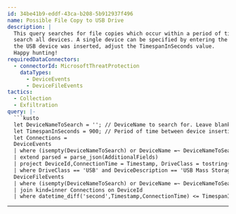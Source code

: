 ```yaml
---
id: 34be41b9-eddf-43ca-b208-5b912937f496
name: Possible File Copy to USB Drive
description: |
  This query searches for file copies which occur within a period of time (by default 15 min) to volumes other than the C drive or UNC shares. By default, this query will
  search all devices. A single device can be specified by entering the DeviceName in the DeviceNameToSearch variable. Additionally, to change the period of time from when
  the USB device was inserted, adjust the TimespanInSeconds value.
  Happy hunting!
requiredDataConnectors:
  - connectorId: MicrosoftThreatProtection
    dataTypes:
      - DeviceEvents
      - DeviceFileEvents
tactics:
  - Collection
  - Exfiltration
query: |-
  ```kusto
  let DeviceNameToSearch = ''; // DeviceName to search for. Leave blank to search all devices.
  let TimespanInSeconds = 900; // Period of time between device insertion and file copy
  let Connections =
  DeviceEvents
  | where (isempty(DeviceNameToSearch) or DeviceName =~ DeviceNameToSearch) and ActionType == "PnpDeviceConnected"
  | extend parsed = parse_json(AdditionalFields)
  | project DeviceId,ConnectionTime = Timestamp, DriveClass = tostring(parsed.ClassName), UsbDeviceId = tostring(parsed.DeviceId), ClassId = tostring(parsed.DeviceId), DeviceDescription = tostring(parsed.DeviceDescription), VendorIds = tostring(parsed.VendorIds)
  | where DriveClass == 'USB' and DeviceDescription == 'USB Mass Storage Device';
  DeviceFileEvents
  | where (isempty(DeviceNameToSearch) or DeviceName =~ DeviceNameToSearch) and FolderPath !startswith "c" and FolderPath !startswith @"\"
  | join kind=inner Connections on DeviceId
  | where datetime_diff('second',Timestamp,ConnectionTime) <= TimespanInSeconds
  ```
---
```


